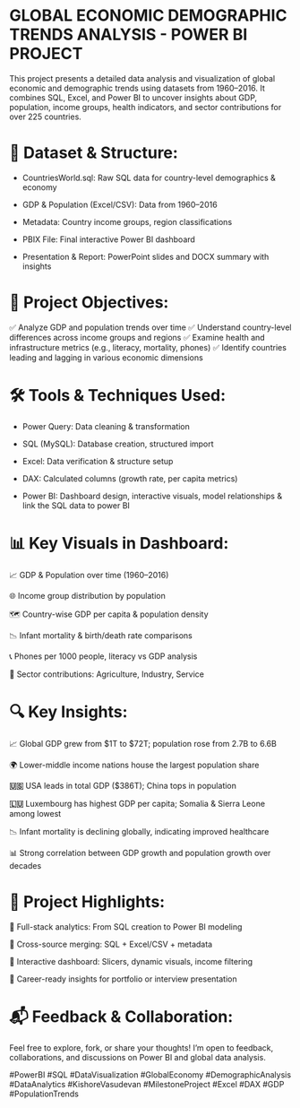 # GLOBAL ECONOMIC DEMOGRAPHIC TRENDS ANALYSIS - POWER BI PROJECT

  This project presents a detailed data analysis and visualization of global economic and demographic trends using datasets from 1960–2016. It combines SQL, Excel, and Power BI to uncover insights about GDP, population, income groups, health indicators, and sector contributions for over 225 countries.

# 📂 Dataset & Structure:
* CountriesWorld.sql: Raw SQL data for country-level demographics & economy

* GDP & Population (Excel/CSV): Data from 1960–2016

* Metadata: Country income groups, region classifications

* PBIX File: Final interactive Power BI dashboard

* Presentation & Report: PowerPoint slides and DOCX summary with insights

# 🧠 Project Objectives:
 ✅ Analyze GDP and population trends over time
 ✅ Understand country-level differences across income groups and regions
 ✅ Examine health and infrastructure metrics (e.g., literacy, mortality, phones)
 ✅ Identify countries leading and lagging in various economic dimensions

# 🛠️ Tools & Techniques Used:
* Power Query: Data cleaning & transformation

* SQL (MySQL): Database creation, structured import

* Excel: Data verification & structure setup

* DAX: Calculated columns (growth rate, per capita metrics)

* Power BI: Dashboard design, interactive visuals, model relationships & link the SQL data to power BI

# 📊 Key Visuals in Dashboard:
📈 GDP & Population over time (1960–2016)

🌐 Income group distribution by population

🗺️ Country-wise GDP per capita & population density

📉 Infant mortality & birth/death rate comparisons

📞 Phones per 1000 people, literacy vs GDP analysis

🔢 Sector contributions: Agriculture, Industry, Service

# 🔍 Key Insights:
📈 Global GDP grew from $1T to $72T; population rose from 2.7B to 6.6B

🌍 Lower-middle income nations house the largest population share

**🇺🇸** USA leads in total GDP ($386T); China tops in population

**🇱🇺** Luxembourg has highest GDP per capita; Somalia & Sierra Leone among lowest

📉 Infant mortality is declining globally, indicating improved healthcare

📊 Strong correlation between GDP growth and population growth over decades

# 🔗 Project Highlights:
📌 Full-stack analytics: From SQL creation to Power BI modeling

📌 Cross-source merging: SQL + Excel/CSV + metadata

📌 Interactive dashboard: Slicers, dynamic visuals, income filtering

📌 Career-ready insights for portfolio or interview presentation

# 📬 Feedback & Collaboration:
Feel free to explore, fork, or share your thoughts!
I’m open to feedback, collaborations, and discussions on Power BI and global data analysis.

#PowerBI #SQL #DataVisualization #GlobalEconomy #DemographicAnalysis #DataAnalytics #KishoreVasudevan #MilestoneProject #Excel #DAX #GDP #PopulationTrends
